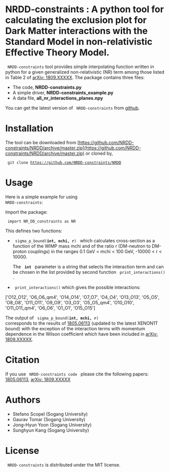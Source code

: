 # NRDD-constraints : A python tool for calculating the exclusion plot for Dark Matter interactions with the Standard Model in non-relativistic Effective Theory Model. 

<code> NRDD-constraints</code> tool provides simple interpolating function written in python
for a given generalized non-relativistic (NR) term among those listed in Table 2 of [arXiv: 1809.XXXXX](https://arxiv.org/). The package contains three files:

* The code, **NRDD-constraints.py** 
* A simple driver, **NRDD-constraints_example.py**
* A data file, **all_nr_interactions_planes.npy**

You can get the latest version of <code> NRDD-constraints</code> from [github](https://github.com/NRDD-constraints/NRDD).

# Installation

The tool can be downloaded from [https://github.com/NRDD-constraints/NRDD/archive/master.zip](https://github.com/NRDD-constraints/NRDD/archive/master.zip) or cloned by,

<code> git clone https://github.com/NRDD-constraints/NRDD </code>

# Usage

Here is a simple example for using <code> NRDD-constraints</code>:

Import the package:

<code> import NR_DD_constraints as NR </code>

This defines two functions:

* <code> sigma_p_bound(**int, mchi, r**) </code> which calculates cross-section as a function of the WIMP mass 
mchi and of the ratio r (DM-neutron to DM-proton couplings) in the ranges 0.1 GeV < mchi < 100 GeV, -10000 < r < 10000.

   The <code> **int** </code> parameter is a string that selects the interaction term
and can be chosen in the list provided by second function <code> print_interactions() </code>.

* <code> print_interactions()</code> which gives the possible interactions:

['O12_O12', 'O6_O6_qm4', 'O14_O14', 'O7_O7', 'O4_O4',
'O13_O13', 'O5_O5', 'O8_O8', 'O11_O11', 'O9_O9',
'O3_O3', 'O5_O5_qm4', 'O10_O10', 'O11_O11_qm4',
'O6_O6', 'O1_O1', 'O15_O15'] 

The output of <code> sigma_p_bound(**int, mchi, r**) </code> corresponds to the results of 
[1805.06113](https://arxiv.org/abs/1805.06113) (updated to
the latest XENON1T bound) with the exception of the interaction terms with momentum
dependence in the Wilson coefficient which have been included in [arXiv: 1809.XXXXX](https://arxiv.org/). 

# Citation

If you use <code> NRDD-constraints code </code> please cite the following papers: [1805.06113](https://arxiv.org/abs/1805.06113),
[arXiv: 1809.XXXXX](https://arxiv.org/)

# Authors

* Stefano Scopel (Sogang University)
* Gaurav Tomar (Sogang University)
* Jong–Hyun Yoon (Sogang University)
* Sunghyun Kang (Sogang University)

# License

<code> NRDD-constraints</code> is distributed under the MIT license.
